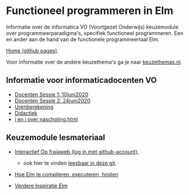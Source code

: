 # Functioneel programmeren in Elm

Informatie over de informatica VO (Voortgezet Onderwijs) keuzemodule over programmeerparadigma's, specifiek functioneel programmeren. Een en ander aan de hand van de functionele programmeertaal Elm.

[Home (github pages)](https://paradigmafunctioneel.github.io/functioneelElm/).

Voor informatie over de andere keuzethema's ga je naar
[keuzethemas.nl](https://keuzethemas.nl/).

## Informatie voor informaticadocenten VO

+ [Docenten Sessie 1: 10juni2020](scholing/)
+ [Docenten Sessie 2: 24juni2020](scholing/sessie2)
+ [Urenberekening](docentinfo/uren)
+ [Didactiek](docentinfo/didactiek)
+ [i en i over nascholing.html](https://ieni.github.io/inf2019/nascholing.html)


## Keuzemodule lesmateriaal

+ [Interactief Op frajaweb (log in met github-account)](https://jupyterhub.frajaweb.com/hub/login),
  + ook hier te vinden [leesbaar in deze git](notebooks/Welcome).
+ [Hoe Elm te compileren, executeren, hosten](host/)

+ [Verdere Inspiratie Elm](allsorts)
